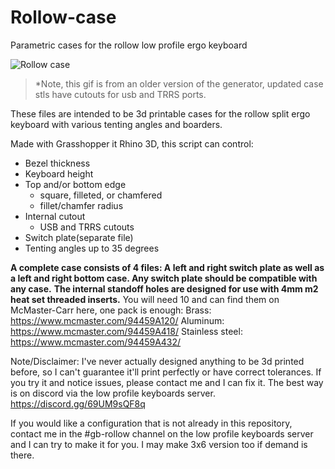 # Rollow-case
Parametric cases for the rollow low profile ergo keyboard

![Rollow case](https://user-images.githubusercontent.com/99558492/174490187-ad3c3cdd-eafa-4a2f-80c0-672ad0e7924d.gif)
>*Note, this gif is from an older version of the generator, updated case stls have cutouts for usb and TRRS ports.

These files are intended to be 3d printable cases for the rollow split ergo keyboard with various tenting angles and boarders.

Made with Grasshopper it Rhino 3D, this script can control:

- Bezel thickness
- Keyboard height
- Top and/or bottom edge 
	- square, filleted, or chamfered
	- fillet/chamfer radius
- Internal cutout
	- USB and TRRS cutouts
- Switch plate(separate file)
- Tenting angles up to 35 degrees

**A complete case consists of 4 files: A left and right switch plate as well as a left and right bottom case. Any switch plate should be compatible with any case.**
**The internal standoff holes are designed for use with 4mm m2 heat set threaded inserts.** You will need 10 and can find them on McMaster-Carr here, one pack is enough:
Brass: https://www.mcmaster.com/94459A120/
Aluminum: https://www.mcmaster.com/94459A418/
Stainless steel: https://www.mcmaster.com/94459A432/


Note/Disclaimer: I've never actually designed anything to be 3d printed before, so I can't guarantee it'll print perfectly or have correct tolerances. If you try it and notice issues, please contact me and I can fix it. The best way is on discord via the low profile keyboards server. https://discord.gg/69UM9sQF8q

If you would like a configuration that is not already in this repository, contact me in the #gb-rollow channel on the low profile keyboards server and I can try to make it for you. I may make 3x6 version too if demand is there.
